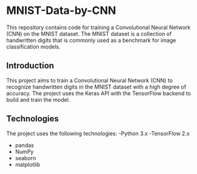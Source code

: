 # MNIST-Data-by-CNN
This repository contains code for training a Convolutional Neural Network (CNN) on the MNIST dataset. The MNIST dataset is a collection of handwritten digits that is commonly used as a benchmark for image classification models.

## Introduction
This project aims to train a Convolutional Neural Network (CNN) to recognize handwritten digits in the MNIST dataset with a high degree of accuracy. The project uses the Keras API with the TensorFlow backend to build and train the model.

## Technologies
The project uses the following technologies:
-Python 3.x
-TensorFlow 2.x 
- pandas
- NumPy
- seaborn
- matplotlib
